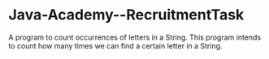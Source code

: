 # Java-Academy--RecruitmentTask
A program to count occurrences of letters in a String.
This program intends to count how many times we can find a certain letter in a String.

